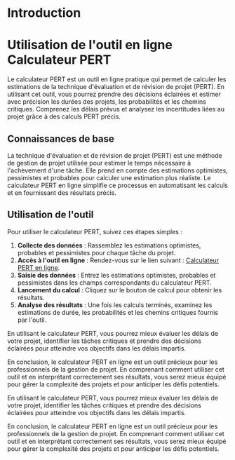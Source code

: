 Introduction
============

Utilisation de l'outil en ligne Calculateur PERT
================================================

Le calculateur PERT est un outil en ligne pratique qui permet de calculer les estimations de la technique d'évaluation et de révision de projet (PERT). En utilisant cet outil, vous pourrez prendre des décisions éclairées et estimer avec précision les durées des projets, les probabilités et les chemins critiques. Comprenez les délais prévus et analysez les incertitudes liées au projet grâce à des calculs PERT précis.

Connaissances de base
---------------------

La technique d'évaluation et de révision de projet (PERT) est une méthode de gestion de projet utilisée pour estimer le temps nécessaire à l'achèvement d'une tâche. Elle prend en compte des estimations optimistes, pessimistes et probables pour calculer une estimation plus réaliste. Le calculateur PERT en ligne simplifie ce processus en automatisant les calculs et en fournissant des résultats précis.

Utilisation de l'outil
----------------------

Pour utiliser le calculateur PERT, suivez ces étapes simples :

1. **Collecte des données** : Rassemblez les estimations optimistes, probables et pessimistes pour chaque tâche du projet.
2. **Accès à l'outil en ligne** : Rendez-vous sur le lien suivant : [Calculateur PERT en ligne](https://www.onlinecalculatorsfree.com/fr/math/pert-calculator.html).
3. **Saisie des données** : Entrez les estimations optimistes, probables et pessimistes dans les champs correspondants du calculateur PERT.
4. **Lancement du calcul** : Cliquez sur le bouton de calcul pour obtenir les résultats.
5. **Analyse des résultats** : Une fois les calculs terminés, examinez les estimations de durée, les probabilités et les chemins critiques fournis par l'outil.

En utilisant le calculateur PERT, vous pourrez mieux évaluer les délais de votre projet, identifier les tâches critiques et prendre des décisions éclairées pour atteindre vos objectifs dans les délais impartis.

En conclusion, le calculateur PERT en ligne est un outil précieux pour les professionnels de la gestion de projet. En comprenant comment utiliser cet outil et en interprétant correctement ses résultats, vous serez mieux équipé pour gérer la complexité des projets et pour anticiper les défis potentiels.

En utilisant le calculateur PERT, vous pourrez mieux évaluer les délais de votre projet, identifier les tâches critiques et prendre des décisions éclairées pour atteindre vos objectifs dans les délais impartis.

En conclusion, le calculateur PERT en ligne est un outil précieux pour les professionnels de la gestion de projet. En comprenant comment utiliser cet outil et en interprétant correctement ses résultats, vous serez mieux équipé pour gérer la complexité des projets et pour anticiper les défis potentiels.